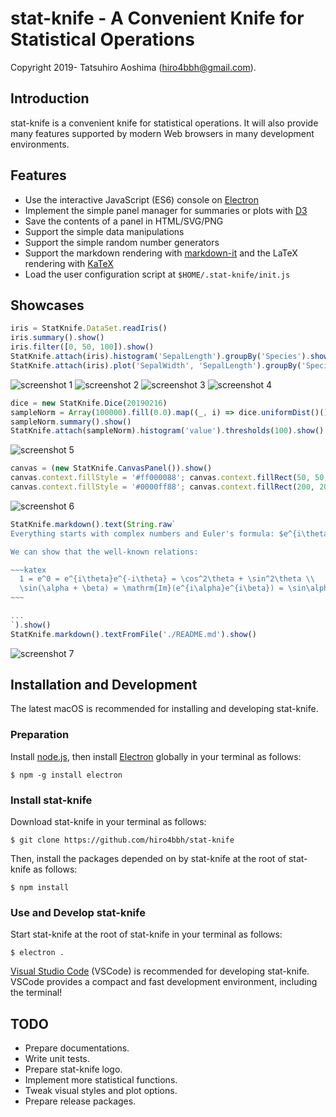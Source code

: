# stat-knife - A Convenient Knife for Statistical Operations

Copyright 2019- Tatsuhiro Aoshima (hiro4bbh@gmail.com).

## Introduction

stat-knife is a convenient knife for statistical operations.
It will also provide many features supported by modern Web browsers in many development environments.

## Features

- Use the interactive JavaScript (ES6) console on [Electron](https://electronjs.org/)
- Implement the simple panel manager for summaries or plots with [D3](https://d3js.org/)
- Save the contents of a panel in HTML/SVG/PNG
- Support the simple data manipulations
- Support the simple random number generators
- Support the markdown rendering with [markdown-it](https://markdown-it.github.io/) and the LaTeX rendering with [KaTeX](https://katex.org/)
- Load the user configuration script at `$HOME/.stat-knife/init.js`

## Showcases

```js
iris = StatKnife.DataSet.readIris()
iris.summary().show()
iris.filter([0, 50, 100]).show()
StatKnife.attach(iris).histogram('SepalLength').groupBy('Species').show()
StatKnife.attach(iris).plot('SepalWidth', 'SepalLength').groupBy('Species').show()
```

![screenshot 1](doc/res/screenshot1.png "screenshot 1")
![screenshot 2](doc/res/screenshot2.png "screenshot 2")
![screenshot 3](doc/res/screenshot3.png "screenshot 3")
![screenshot 4](doc/res/screenshot4.png "screenshot 4")

```js
dice = new StatKnife.Dice(20190216)
sampleNorm = Array(100000).fill(0.0).map((_, i) => dice.uniformDist()())
sampleNorm.summary().show()
StatKnife.attach(sampleNorm).histogram('value').thresholds(100).show()
```

![screenshot 5](doc/res/screenshot5.png "screenshot 5")

```js
canvas = (new StatKnife.CanvasPanel()).show()
canvas.context.fillStyle = '#ff000088'; canvas.context.fillRect(50, 50, 250, 250)
canvas.context.fillStyle = '#0000ff88'; canvas.context.fillRect(200, 200, 250, 250)
```

![screenshot 6](doc/res/screenshot6.png "screenshot 6")

```js
StatKnife.markdown().text(String.raw`
Everything starts with complex numbers and Euler's formula: $e^{i\theta} = \cos\theta + i\sin\theta$.

We can show that the well-known relations:

~~~katex
  1 = e^0 = e^{i\theta}e^{-i\theta} = \cos^2\theta + \sin^2\theta \\
  \sin(\alpha + \beta) = \mathrm{Im}(e^{i\alpha}e^{i\beta}) = \sin\alpha\cos\beta + \cos\alpha\sin\alpha
~~~

...
`).show()
StatKnife.markdown().textFromFile('./README.md').show()
```

![screenshot 7](doc/res/screenshot7.png "screenshot 7")

## Installation and Development

The latest macOS is recommended for installing and developing stat-knife.

### Preparation

Install [node.js](https://nodejs.org/), then install [Electron](https://electronjs.org/) globally in your terminal as follows:

```
$ npm -g install electron
```

### Install stat-knife

Download stat-knife in your terminal as follows:

```
$ git clone https://github.com/hiro4bbh/stat-knife
```

Then, install the packages depended on by stat-knife at the root of stat-knife as follows:

```
$ npm install
```

### Use and Develop stat-knife

Start stat-knife at the root of stat-knife in your terminal as follows:

```
$ electron .
```

[Visual Studio Code](https://code.visualstudio.com/) (VSCode) is recommended for developing stat-knife.
VSCode provides a compact and fast development environment, including the terminal!

## TODO

- Prepare documentations.
- Write unit tests.
- Prepare stat-knife logo.
- Implement more statistical functions.
- Tweak visual styles and plot options.
- Prepare release packages.